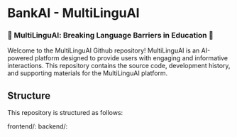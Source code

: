 # BankAI  - MultiLinguAI
### 🌟 MultiLinguAl: Breaking Language Barriers in Education 🌟

Welcome to the MultiLinguAI Github repository! MultiLinguAI is an AI-powered platform designed to provide users with engaging and informative interactions. This repository contains the source code, development history, and supporting materials for the MultiLinguAI platform.

## Structure 

This repository is structured as follows:

frontend/:
backend/:

